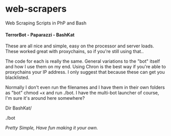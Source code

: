 # web-scrapers
Web Scraping Scripts in PhP and Bash

<h4>TerrorBot - Paparazzi - BashKat</h4>

These are all nice and simple, easy on the processor and server loads.
These worked great with proxychains, so if you're still using that..

The code for each is really the same.
General variations to the "bot" itself and how I use them on my end.
Using Chron is the best way if you're able to proxychains your IP address.
I only suggest that because these can get you blacklisted.

Normally I don't even run the filenames and I have them in their own folders as "bot"
chmod +x and run ./bot.
I have the multi-bot launcher of course, I'm sure it's around here somewhere?

<p>Dir BashKat/</p>
     <p>./bot</p>
     
<em>Pretty Simple, Have fun making it your own.</em>
